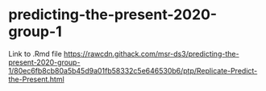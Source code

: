 # predicting-the-present-2020-group-1
Link to .Rmd file https://rawcdn.githack.com/msr-ds3/predicting-the-present-2020-group-1/80ec6fb8cb80a5b45d9a01fb58332c5e646530b6/ptp/Replicate-Predict-the-Present.html
